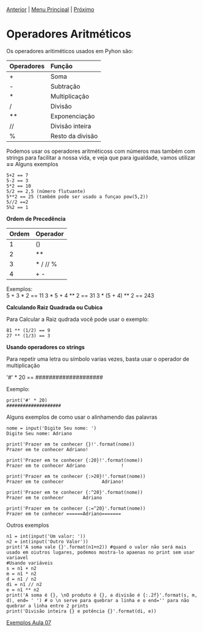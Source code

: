 [Anterior](Aula06.md) | [Menu Principal](/README.md/) | [Próximo](Aula08.md)

# Operadores Aritméticos  

Os operadores aritiméticos usados em Pyhon são:  

|Operadores|Função|
|-|:-|
|+|Soma|
|-|Subtração|
|*|Multiplicação|
|/|Divisão|
|**|Exponenciação|
|//|Divisão inteira|
|%|Resto da divisão|

Podemos usar os operadores aritméticoss com números mas também com strings para facilitar a nossa vida, e veja que para igualdade, vamos utilizar **==**
Alguns exemplos
```
5+2 == 7
5-2 == 3
5*2 == 10
5/2 == 2,5 (número flutuante)
5**2 == 25 (também pode ser usado a funçao pow(5,2))
5//2 ==2
5%2 == 1
```
**Ordem de Precedência**  

|Ordem|Operador|
|--|--|
|1|()|
|2|**|
|3|* / // %|
|4|+ -|

Exemplos:  
5 + 3 * 2 == 11
3 * 5 + 4 ** 2 == 31
3 * (5 + 4) ** 2 == 243 

**Calculando Raiz Quadrada ou Cubica**  

Para Calcular a Raiz qudrada você pode usar o exemplo:  
```
81 ** (1/2) == 9
27 ** (1/3) == 3
```
**Usando operadores co strings**

Para repetir uma letra ou símbolo varias vezes, basta usar o operador de multiplicação  

'#' * 20 == ####################  

Exemplo:  
```
print('#' * 20)
####################
```
Alguns exemplos de como usar o alinhamendo das palavras
```
nome = input('Digite Seu nome: ')
Digite Seu nome: Adriano

print('Prazer em te conhecer {}!'.format(nome))
Prazer em te conhecer Adriano!

print('Prazer em te conhecer {:20}!'.format(nome))
Prazer em te conhecer Adriano             !

print('Prazer em te conhecer {:>20}!'.format(nome))
Prazer em te conhecer              Adriano!

print('Prazer em te conhecer {:^20}'.format(nome))
Prazer em te conhecer       Adriano       

print('Prazer em te conhecer {:=^20}'.format(nome))
Prazer em te conhecer ======Adriano=======

```
Outros exemplos
```
n1 = int(input('Um valor: ')) 
n2 = int(input('Outro Valor'))
print('A soma vale {}'.format(n1+n2)) #quand o valor não será mais usado em oiutros lugares, podemos mostra-lo apaenas no print sem usar variavel
#Usando variáveis
s = n1 + n2
m = n1 * n2
d = n1 / n2
di = n1 // n2
e = n1 ** n2
print('A soma é {}, \nO produto é {}, a divisão é {:.2f}'.format(s, m, d), end= ' ') # o \n serve para quebrar a linha e o end='' para não quebrar a linha entre 2 prints
print('Divisão inteira {} e potência {}'.format(di, e))
```
 
[Exemplos Aula 07](Aula07.py)